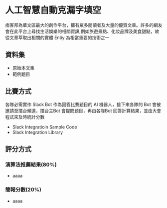 # 人工智慧自動克漏字填空

痞客邦為華文區最大的創作平台，擁有眾多閱讀者及大量的優質文章。許多的網友會在此平台上尋找生活娛樂的相關資訊,例如旅遊景點、化妝品牌及美食甜點，故從文章萃取出相關的實體 Entiy 為相當重要的技術之一

## 資料集
* 原始本文集
* 範例題目

## 比賽方式
各隊必需實作 Slack Bot 作為回答比賽題目的 AI 機器人，接下來各隊的 Bot 會被邀請至擂台頻道，擂台主Bot 會提問題目，再由各隊Bot 回答計算結果，並由大會程式來及時統計分數

* Slack Integratioin Sample Code
* Slack Integration Library

## 評分方式

### 演算法推薦結果(80%)
* aaaa
 
### 簡報分數(20%)
* aaaa

